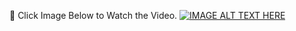 🎥 Click Image Below to Watch the Video.
[![IMAGE ALT TEXT HERE](https://img.youtube.com/vi/Kupz71dWYyY/0.jpg)](https://www.youtube.com/watch?v=Kupz71dWYyY)
